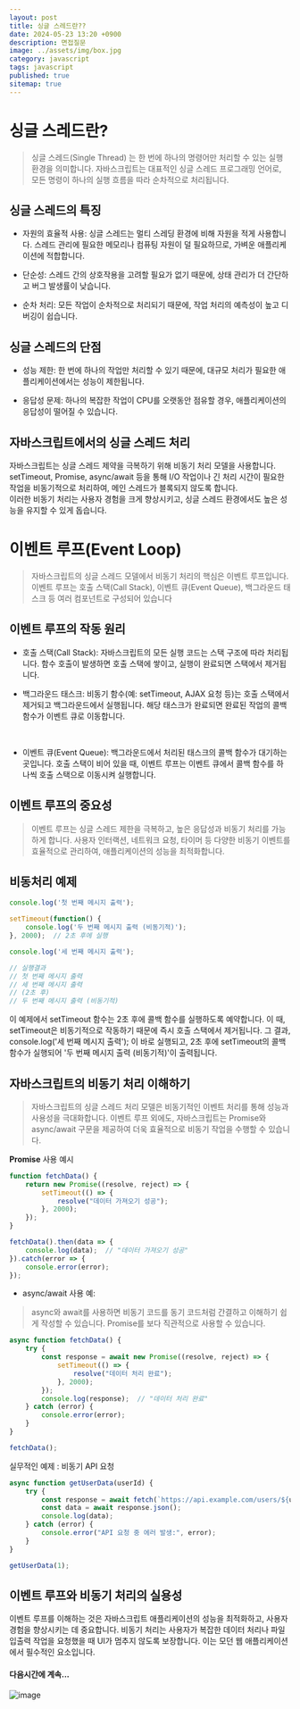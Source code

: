 ```yaml
---
layout: post
title: 싱글 스레드란??
date: 2024-05-23 13:20 +0900
description: 면접질문
image: ../assets/img/box.jpg
category: javascript
tags: javascript 
published: true
sitemap: true
---
```


# 싱글 스레드란?
> 싱글 스레드(Single Thread) 는 한 번에 하나의 명령어만 처리할 수 있는 실행 환경을 의미합니다. 자바스크립트는 대표적인 싱글 스레드 프로그래밍 언어로, 모든 명령이 하나의 실행 흐름을 따라 순차적으로 처리됩니다.

## 싱글 스레드의 특징

- 자원의 효율적 사용: 싱글 스레드는 멀티 스레딩 환경에 비해 자원을 적게 사용합니다. 스레드 관리에 필요한 메모리나 컴퓨팅 자원이 덜 필요하므로, 가벼운 애플리케이션에 적합합니다. <br>

- 단순성: 스레드 간의 상호작용을 고려할 필요가 없기 때문에, 상태 관리가 더 간단하고 버그 발생률이 낮습니다. <br>

- 순차 처리: 모든 작업이 순차적으로 처리되기 때문에, 작업 처리의 예측성이 높고 디버깅이 쉽습니다. <br>

## 싱글 스레드의 단점

- 성능 제한: 한 번에 하나의 작업만 처리할 수 있기 때문에, 대규모 처리가 필요한 애플리케이션에서는 성능이 제한됩니다. <br>

- 응답성 문제: 하나의 복잡한 작업이 CPU를 오랫동안 점유할 경우, 애플리케이션의 응답성이 떨어질 수 있습니다. <br>

## 자바스크립트에서의 싱글 스레드 처리 

자바스크립트는 싱글 스레드 제약을 극복하기 위해 비동기 처리 모델을 사용합니다. setTimeout, Promise, async/await 등을 통해 I/O 작업이나 긴 처리 시간이 필요한 작업을 비동기적으로 처리하여, 메인 스레드가 블록되지 않도록 합니다.
<br>
이러한 비동기 처리는 사용자 경험을 크게 향상시키고, 싱글 스레드 환경에서도 높은 성능을 유지할 수 있게 돕습니다. <br>

# 이벤트 루프(Event Loop)
> 자바스크립트의 싱글 스레드 모델에서 비동기 처리의 핵심은 이벤트 루프입니다. 이벤트 루프는 호출 스택(Call Stack), 이벤트 큐(Event Queue), 백그라운드 태스크 등 여러 컴포넌트로 구성되어 있습니다

## 이벤트 루프의 작동 원리 

- 호출 스택(Call Stack): 자바스크립트의 모든 실행 코드는 스택 구조에 따라 처리됩니다. 함수 호출이 발생하면 호출 스택에 쌓이고, 실행이 완료되면 스택에서 제거됩니다. <br>

- 백그라운드 태스크: 비동기 함수(예: setTimeout, AJAX 요청 등)는 호출 스택에서 제거되고 백그라운드에서 실행됩니다. 해당 태스크가 완료되면 완료된 작업의 콜백 함수가 이벤트 큐로 이동합니다.
<br>

- 이벤트 큐(Event Queue): 백그라운드에서 처리된 태스크의 콜백 함수가 대기하는 곳입니다. 호출 스택이 비어 있을 때, 이벤트 루프는 이벤트 큐에서 콜백 함수를 하나씩 호출 스택으로 이동시켜 실행합니다. <br>

## 이벤트 루프의 중요성
>이벤트 루프는 싱글 스레드 제한을 극복하고, 높은 응답성과 비동기 처리를 가능하게 합니다. 사용자 인터랙션, 네트워크 요청, 타이머 등 다양한 비동기 이벤트를 효율적으로 관리하여, 애플리케이션의 성능을 최적화합니다.

## 비동처리 예제 

````javascript
console.log('첫 번째 메시지 출력');

setTimeout(function() {
    console.log('두 번째 메시지 출력 (비동기적)');
}, 2000);  // 2초 후에 실행

console.log('세 번째 메시지 출력');

// 실행결과
// 첫 번째 메시지 출력
// 세 번째 메시지 출력
// (2초 후)
// 두 번째 메시지 출력 (비동기적)

````
이 예제에서 setTimeout 함수는 2초 후에 콜백 함수를 실행하도록 예약합니다. 이 때, setTimeout은 비동기적으로 작동하기 때문에 즉시 호출 스택에서 제거됩니다. 그 결과, console.log('세 번째 메시지 출력'); 이 바로 실행되고, 2초 후에 setTimeout의 콜백 함수가 실행되어 '두 번째 메시지 출력 (비동기적)'이 출력됩니다. <br>


## 자바스크립트의 비동기 처리 이해하기 
>자바스크립트의 싱글 스레드 처리 모델은 비동기적인 이벤트 처리를 통해 성능과 사용성을 극대화합니다. 이벤트 루프 외에도, 자바스크립트는 Promise와 async/await 구문을 제공하여 더욱 효율적으로 비동기 작업을 수행할 수 있습니다.

**Promise** 사용 예시

````javascript
function fetchData() {
    return new Promise((resolve, reject) => {
        setTimeout(() => {
            resolve("데이터 가져오기 성공");
        }, 2000);
    });
}

fetchData().then(data => {
    console.log(data);  // "데이터 가져오기 성공"
}).catch(error => {
    console.error(error);
});

````

- async/await 사용 예:
> async와 await를 사용하면 비동기 코드를 동기 코드처럼 간결하고 이해하기 쉽게 작성할 수 있습니다. Promise를 보다 직관적으로 사용할 수 있습니다.

````javascript
async function fetchData() {
    try {
        const response = await new Promise((resolve, reject) => {
            setTimeout(() => {
                resolve("데이터 처리 완료");
            }, 2000);
        });
        console.log(response);  // "데이터 처리 완료"
    } catch (error) {
        console.error(error);
    }
}

fetchData();

````
실무적인 예제 : 비동기 API 요청

````javascript
async function getUserData(userId) {
    try {
        const response = await fetch(`https://api.example.com/users/${userId}`);
        const data = await response.json();
        console.log(data);
    } catch (error) {
        console.error("API 요청 중 에러 발생:", error);
    }
}

getUserData(1);

````

## 이벤트 루프와 비동기 처리의 실용성

이벤트 루프를 이해하는 것은 자바스크립트 애플리케이션의 성능을 최적화하고, 사용자 경험을 향상시키는 데 중요합니다. 비동기 처리는 사용자가 복잡한 데이터 처리나 파일 입출력 작업을 요청했을 때 UI가 멈추지 않도록 보장합니다. 이는 모던 웹 애플리케이션에서 필수적인 요소입니다.

#### 다음시간에 계속...
![image](https://github.com/nicejmp1/nicejmp1.github.io/assets/163364733/90a41f22-19d3-4d17-b649-016d5880fa98)